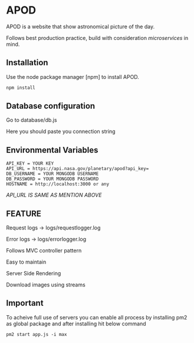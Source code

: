 # APOD

APOD is a website that show astronomical picture of the day.

Follows best production practice, build with consideration *microservices* in mind.

## Installation

Use the node package manager [npm] to install APOD.

```bash
npm install
```

## Database configuration

Go to database/db.js

Here you should paste you connection string

## Environmental Variables

```
API_KEY = YOUR KEY
API_URL = https://api.nasa.gov/planetary/apod?api_key=
DB_USERNAME = YOUR MONGODB USERNAME
DB_PASSWORD = YOUR MONGODB PASSWORD
HOSTNAME = http://localhost:3000 or any
```
*API_URL IS SAME AS MENTION ABOVE*


## FEATURE
Request logs -> logs/requestlogger.log

Error logs   -> logs/errorlogger.log

Follows MVC controller pattern

Easy to maintain

Server Side Rendering

Download images using streams

## Important

To acheive full use of servers you can enable all process by installing pm2 as  global package and after installing hit below command

```
pm2 start app.js -i max
```
